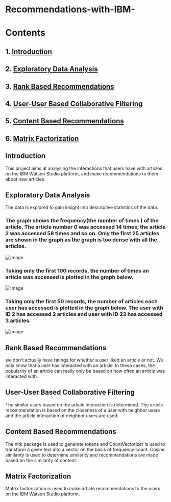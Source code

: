 # Recommendations-with-IBM-
# Contents
## 1. [Introduction](Introduction)
## 2. [Exploratory Data Analysis](ExploratoryDataAnalysis)
## 3. [Rank Based Recommendations](RankBasedRecommendations)
## 4. [User-User Based Collaborative Filtering](User-UserBasedCollaborativeFiltering)
## 5. [Content Based Recommendations](ContentBasedRecommendations)
## 6. [Matrix Factorization](MatrixFactorization)


## Introduction
This project aims at analysing the interactions that users have with articles on the IBM Watson Studio platform, and make recommendations to them about new articles.

## Exploratory Data Analysis
The data is explored to gain insight into descriptive statistics of the data. 
### The graph shows the frequency(the number of times ) of the article. The article number 0 was accessed 14 times, the article 2 was accessed 58 times and so on. Only the first 25 articles are shown in the graph as the graph is too dense with all the articles.
![image](https://user-images.githubusercontent.com/110763030/205441554-79d12651-922a-4d51-9bbd-09740c8c0413.png)
### Taking only the first 100 records, the number of times an article was accessed is plotted in the graph below.
![image](https://user-images.githubusercontent.com/110763030/205441582-0c9b2ddc-416b-499f-90d1-60816a4a6aaa.png)
### Taking only the first 50 records, the number of articles each user has accessed is plotted in the graph below. The user with ID 2 has accessed 2 articles and user with ID 23 has accessed 3 articles.
![image](https://user-images.githubusercontent.com/110763030/205441607-b5f3424f-68d7-4bb4-b9de-49f95d977beb.png)


## Rank Based Recommendations
we don't actually have ratings for whether a user liked an article or not.  We only know that a user has interacted with an article.  In these cases, the popularity of an article can really only be based on how often an article was interacted with.

## User-User Based Collaborative Filtering
The similar users based on the article interaction is determined. The article recommendation is based on the closeness of a user with neighbor users and the article interaction of neighbor users are used. 

## Content Based Recommendations
The nltk package is used to generate tokens and CountVectorizer is used to transform a given text into a vector on the basis of frequency count.  Cosine similarity is used to determine similarity and recommendations are made based on the similarity of content. 

## Matrix Factorization
Matrix factorization is used to make article recommendations to the users on the IBM Watson Studio platform.
